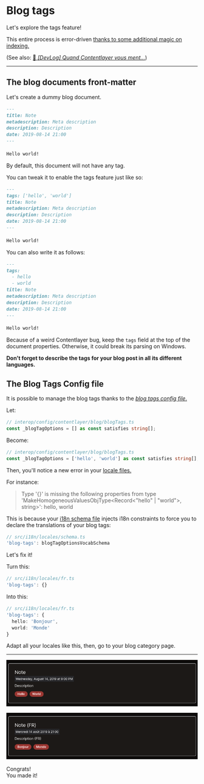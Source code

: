 # Blog tags

Let's explore the tags feature!

This entire process is error-driven [thanks to some additional magic on indexing.](/interop/lib/builders/blog/computedFields/functions/tagsIndexes.ts)

(See also: [🥖 _[DevLog] Quand Contentlayer vous ment..._](https://www.youtube.com/watch?v=4Z8QrsCGuao))

---

## The blog documents front-matter

Let's create a dummy blog document.

```markdown
---
title: Note
metadescription: Meta description
description: Description
date: 2019-08-14 21:00
---

Hello world!
```

By default, this document will not have any tag.

You can tweak it to enable the tags feature just like so:

```markdown
---
tags: ['hello', 'world']
title: Note
metadescription: Meta description
description: Description
date: 2019-08-14 21:00
---

Hello world!
```

You can also write it as follows:

```markdown
---
tags:
  - hello
  - world
title: Note
metadescription: Meta description
description: Description
date: 2019-08-14 21:00
---

Hello world!
```

Because of a weird Contentlayer bug, keep the `tags` field at the top of the document properties. Otherwise, it could break its parsing on Windows.

**Don't forget to describe the tags for your blog post in all its different languages.**

## The Blog Tags Config file

It is possible to manage the blog tags thanks to the [_blog tags config file_.](/interop/config/contentlayer/blog/blogTags.ts)

Let:

```ts
// interop/config/contentlayer/blog/blogTags.ts
const _blogTagOptions = [] as const satisfies string[];
```

Become:

```ts
// interop/config/contentlayer/blog/blogTags.ts
const _blogTagOptions = ['hello', 'world'] as const satisfies string[]; // * ... Added 'hello' and 'world' tags
```

Then, you'll notice a new error in your [locale files.](/src/i18n/locales)

For instance:

> Type '{}' is missing the following properties from type 'MakeHomogeneousValuesObjType<Record<"hello" | "world">, string>': hello, world

This is because your [i18n schema file](/src/i18n/locales/schema.ts) injects i18n constraints to force you to declare the translations of your blog
tags:

```ts
// src/i18n/locales/schema.ts
'blog-tags': blogTagOptionsVocabSchema
```

Let's fix it!

Turn this:

```ts
// src/i18n/locales/fr.ts
'blog-tags': {}
```

Into this:

```ts
// src/i18n/locales/fr.ts
'blog-tags': {
  hello: 'Bonjour',
  world: 'Monde'
}
```

Adapt all your locales like this, then, go to your blog category page.

---

<p align="center"><img src="./Assets/05.tags/final-result-en.png" alt="Result (en)"/></p>
<p align="center"><img src="./Assets/05.tags/final-result-fr.png" alt="Result (fr)"/></p>

Congrats!  
You made it!
